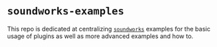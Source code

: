 # `soundworks-examples`

This repo is dedicated at centralizing [`soundworks`](https://collective-soundworks.github.io/) examples for the basic usage of plugins as well as more advanced examples and how to.
